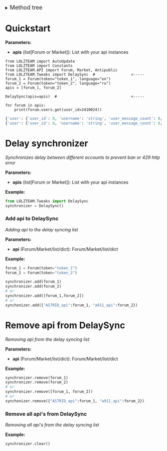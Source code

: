 <details><summary><font size="4">Method tree</font></summary>

* [Quick start](#quickstart)
* [Delay Synchronizer](#delay-synchronizer)
  * [Add](#add-api-to-DelaySync)
  * [Remove](#remove-api-from-DelaySync)
  * [Remove all](#remove-all-apis-from-DelaySync)

</details>

# Quickstart

**Parameters:**

- **apis** (list[Forum or Market]): List with your api instances

```
from LOLZTEAM import AutoUpdate
from LOLZTEAM import Constants
from LOLZTEAM.API import Forum, Market, Antipublic
from LOLZTEAM.Tweaks import DelaySync  #                <-----
forum_1 = Forum(token="token_1", language="en")
forum_2 = Forum(token="token_2", language="ru")
apis = [forum_1, forum_2]

DelaySync(apis=apis)  #                                 <-----

for forum in apis:
    print(forum.users.get(user_id=2410024))
```

```python
{'user': {'user_id': 0, 'username': 'string', 'user_message_count': 0, 'user_register_date': 0, 'user_like_count': 0, 'short_link': 'string', 'user_title': 'string', 'user_is_valid': True, 'user_is_verified': True, 'user_is_followed': True, 'user_last_seen_date': 0, 'links': {'permalink': 'string', 'detail': 'string', 'avatar': 'string', 'avatar_big': 'string', 'avatar_small': 'string', 'followers': 'string', 'followings': 'string', 'ignore': 'string', 'timeline': 'string'}, 'permissions': {'edit': True, 'follow': True, 'ignore': True, 'profile_post': True}, 'user_is_ignored': True, 'user_is_visitor': True, 'user_group_id': 0, 'custom_fields': {'discord': 'string', 'jabber': 'string', 'lztAwardUserTrophy': 'string', 'lztCuratorNodeTitle': 'string', 'lztCuratorNodeTitleEn': 'string', 'lztInnovation20Link': 'string', 'lztInnovation30Link': 'string', 'lztInnovationLink': 'string', 'lztSympathyIncreasing': 'string', 'lztSympathyZeroing': 'string', 'qiwi': 'string', 'scamURL': 'string', 'steam': 'string', 'telegram': 'string', 'vk': 'string'}}, 'system_info': {'visitor_id': 0, 'time': 0}}
{'user': {'user_id': 0, 'username': 'string', 'user_message_count': 0, 'user_register_date': 0, 'user_like_count': 0, 'short_link': 'string', 'user_title': 'string', 'user_is_valid': True, 'user_is_verified': True, 'user_is_followed': True, 'user_last_seen_date': 0, 'links': {'permalink': 'string', 'detail': 'string', 'avatar': 'string', 'avatar_big': 'string', 'avatar_small': 'string', 'followers': 'string', 'followings': 'string', 'ignore': 'string', 'timeline': 'string'}, 'permissions': {'edit': True, 'follow': True, 'ignore': True, 'profile_post': True}, 'user_is_ignored': True, 'user_is_visitor': True, 'user_group_id': 0, 'custom_fields': {'discord': 'string', 'jabber': 'string', 'lztAwardUserTrophy': 'string', 'lztCuratorNodeTitle': 'string', 'lztCuratorNodeTitleEn': 'string', 'lztInnovation20Link': 'string', 'lztInnovation30Link': 'string', 'lztInnovationLink': 'string', 'lztSympathyIncreasing': 'string', 'lztSympathyZeroing': 'string', 'qiwi': 'string', 'scamURL': 'string', 'steam': 'string', 'telegram': 'string', 'vk': 'string'}}, 'system_info': {'visitor_id': 0, 'time': 0}}
```

# Delay synchronizer

*Synchronizes delay between different accounts to prevent ban or 429 http error*

**Parameters:**

- **apis** (list[Forum or Market]): List with your api instances

**Example:**

```python
from LOLZTEAM.Tweaks import DelaySync
synchronizer = DelaySync()
```

### Add api to DelaySync

*Adding api to the delay syncing list*

**Parameters:**

- **api** (Forum/Market/list/dict): Forum/Market/list/dict

**Example:**

```python
forum_1 = Forum(token="token_1")
forum_2 = Forum(token="token_2")

synchronizer.add(forum_1)
synchronizer.add(forum_2)
# or
synchronizer.add([forum_1,forum_2])
# or
synchonizer.add({"AS7RID_api":forum_1, "a911_api":forum_2})
```

# Remove api from DelaySync

*Removing api from the delay syncing list*

**Parameters:**

- **api** (Forum/Market/list/dict): Forum/Market/list/dict

**Example:**

```python
synchronizer.remove(forum_1)
synchronizer.remove(forum_2)
# or
synchronizer.remove([forum_1, forum_2])
# or
synchonizer.remove({"AS7RID_api":forum_1, "a911_api":forum_2})
```

### Remove all api's from DelaySync

*Removing all api's from the delay syncing list*

**Example:**

```python
synchronizer.clear()
```